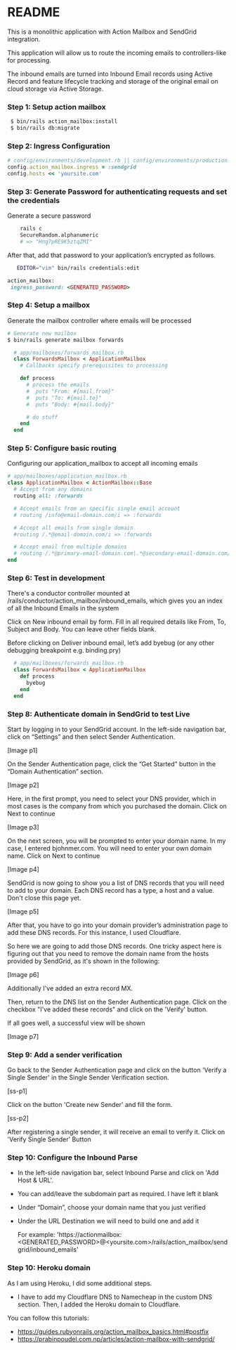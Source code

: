 # README

This is a monolithic application with Action Mailbox and SendGrid integration.

This application will allow us to route the incoming emails to controllers-like for processing.

The inbound emails are turned into Inbound Email records using Active Record and feature lifecycle tracking and storage of the original email on cloud storage via Active Storage.


### Step 1: Setup action mailbox

```sh
 $ bin/rails action_mailbox:install
 $ bin/rails db:migrate

```


### Step 2: Ingress Configuration

```ruby
# config/environments/development.rb || config/environments/production.rb
config.action_mailbox.ingress = :sendgrid
config.hosts << 'yoursite.com'

```


### Step 3: Generate Password for authenticating requests and set the credentials

Generate a secure password

```sh
    rails c
    SecureRandom.alphanumeric
    # => "Hng7pRE9K5ztqZMI"
```

After that, add that password to your application’s encrypted as follows.

 ```sh
    EDITOR="vim" bin/rails credentials:edit
 ```

 ```ruby
 action_mailbox:
  ingress_password: <GENERATED_PASSWORD>

 ```

### Step 4: Setup a mailbox

Generate the mailbox controller where emails will be processed

```ruby
# Generate new mailbox
$ bin/rails generate mailbox forwards
```

```ruby
  # app/mailboxes/forwards_mailbox.rb
  class ForwardsMailbox < ApplicationMailbox
    # Callbacks specify prerequisites to processing

    def process
      # process the emails
      #  puts "From: #{mail.from}"
      #  puts "To: #{mail.to}"
      #  puts "Body: #{mail.body}"

      # do stuff
    end
  end
```

### Step 5: Configure basic routing
Configuring our application_mailbox to accept all incoming emails

```ruby
# app/mailboxes/application_mailbox.rb
class ApplicationMailbox < ActionMailbox::Base
  # Accept from any domains
  routing all: :forwards

  # Accept emails from an specific single email account
  # routing /info@email-domain.com/i => :forwards

  # Accept all emails from single domain
  #routing /.*@email-domain.com/i => :forwards

  # Accept email from multiple domains
  # routing /.*@primary-email-domain.com|.*@secondary-email-domain.com/i => :forwards
end
```

### Step 6: Test in development

There's a conductor controller mounted at /rails/conductor/action_mailbox/inbound_emails, which gives you an index of all the Inbound Emails in the system

Click on New inbound email by form. Fill in all required details like From, To, Subject and Body. You can leave other fields blank.

Before clicking on Deliver inbound email, let’s add byebug (or any other debugging breakpoint e.g. binding.pry)

```ruby
  # app/mailboxes/forwards_mailbox.rb
  class ForwardsMailbox < ApplicationMailbox
    def process
      byebug
    end
  end
```


### Step 8: Authenticate domain in SendGrid to test Live


Start by logging in to your SendGrid account. In the left-side navigation bar, click on “Settings” and then select Sender Authentication.

[Image p1]

On the Sender Authentication page, click the “Get Started” button in the “Domain Authentication” section.

[Image p2]

Here, in the first prompt, you need to select your DNS provider, which in most cases is the company from which you purchased the domain. Click on Next to continue

[Image p3]

On the next screen, you will be prompted to enter your domain name. In my case, I entered bjohnmer.com. You will need to enter your own domain name. Click on Next to continue

[Image p4]

SendGrid is now going to show you a list of DNS records that you will need to add to your domain. Each DNS record has a type, a host and a value. Don't close this page yet.

[Image p5]

After that, you have to go into your domain provider’s administration page to add these DNS records. For this instance, I used Cloudflare.

So here we are going to add those DNS records. One tricky aspect here is figuring out that you need to remove the domain name from the hosts provided by SendGrid, as it's shown in the following:

[Image p6]

Additionally I've added an extra record MX.

Then, return to the DNS list on the Sender Authentication page. Click on the checkbox "I've added these records" and click on the 'Verify' button.

If all goes well, a successful view will be shown

[Image p7]


### Step 9: Add a sender verification

Go back to the Sender Authentication page and click on the button 'Verify a Single Sender' in the Single Sender Verification section.

[ss-p1]

Click on the button 'Create new Sender' and fill the form.

[ss-p2]

After registering a single sender, it will receive an email to verify it. Click on 'Verify Single Sender' Button


### Step 10: Configure the Inbound Parse

- In the left-side navigation bar, select Inbound Parse and click on 'Add Host & URL'.
- You can add/leave the subdomain part as required. I have left it blank
- Under “Domain”, choose your domain name that you just verified
- Under the URL Destination we will need to build one and add it

  For example: 'https://actionmailbox:<GENERATED_PASSWORD>@<yoursite.com>/rails/action_mailbox/sendgrid/inbound_emails'


### Step 10: Heroku domain
As I am using Heroku, I did some additional steps.

- I have to add my Cloudflare DNS to Namecheap in the custom DNS section. Then, I added the Heroku domain
to Cloudflare.


You can follow this tutorials:
- https://guides.rubyonrails.org/action_mailbox_basics.html#postfix
- https://prabinpoudel.com.np/articles/action-mailbox-with-sendgrid/
